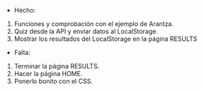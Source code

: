 - Hecho:

1. Funciones y comprobación con el ejemplo de Arantza.
2. Quiz desde la API y enviar datos al LocalStorage.
3. Mostrar los resultados del LocalStorage en la página RESULTS

- Falta:

1. Terminar la página RESULTS.
2. Hacer la página HOME.
3. Ponerlo bonito con el CSS.
